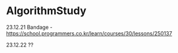 # AlgorithmStudy
23.12.21 Bandage - https://school.programmers.co.kr/learn/courses/30/lessons/250137

23.12.22 ??
